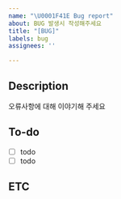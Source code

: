 ```yaml
---
name: "\U0001F41E Bug report"
about: BUG 발생시 작성해주세요
title: "[BUG]"
labels: bug
assignees: ''

---
```


## Description
오류사항에 대해 이야기해 주세요

## To-do
- [ ] todo
- [ ] todo

## ETC
